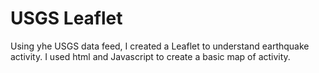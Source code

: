 # USGS Leaflet

Using yhe USGS data feed, I created a Leaflet to understand earthquake activity. I used html and Javascript to create a basic map of activity. 

